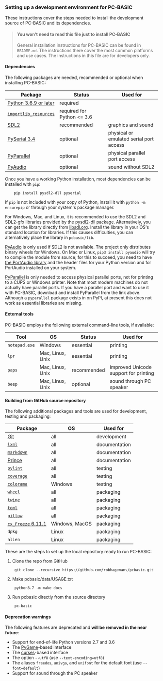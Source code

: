 

### Setting up a development environment for PC-BASIC
These instructions cover the steps needed to install the development source of PC-BASIC and its dependencies.

> #### You won't need to read this file just to install PC-BASIC ####
> General installation instructions for PC-BASIC can be found in `README.md`.
> The instructions there cover the most common platforms and use cases.
> The instructions in this file are for developers only.


#### Dependencies ####
The following packages are needed, recommended or optional when installing PC-BASIC:

| Package                                                                       | Status                     | Used for
|-------------------------------------------------------------------------------|----------------------------|----------------------------------------
| [Python 3.6.9 or later](https://www.python.org/downloads/)                    | required                   |
| [`importlib_resources`](https://pypi.python.org/pypi/importlib_resources)     | required for Python <= 3.6 |
| [SDL2](https://www.libsdl.org/download-2.0.php)                               | recommended                | graphics and sound
| [PySerial 3.4](https://github.com/pyserial/pyserial)                          | optional                   | physical or emulated serial port access
| [PyParallel](https://github.com/pyserial/pyparallel)                          | optional                   | physical parallel port access
| [PyAudio](http://people.csail.mit.edu/hubert/pyaudio/)                        | optional                   | sound without SDL2

Once you have a working Python installation, most dependencies can be installed with `pip`:

        pip install pysdl2-dll pyserial

If `pip` is not included with your copy of Python, install it with `python -m ensurepip` or through your system's package manager.

For Windows, Mac, and Linux, it is recommended to use the SDL2 and SDL2-gfx libraries provided by the [pysdl2-dll](https://github.com/a-hurst/pysdl2-dll) package.
Alternatively, you can get the library directly from [libsdl.org](https://www.libsdl.org/download-2.0.php).
Install the library in your OS's standard location for libraries. If this causes difficulties, you can alternatively place the library in `pcbasic/lib`.

[PyAudio](http://people.csail.mit.edu/hubert/pyaudio/) is only used if SDL2 is not available. The project only distributes binary wheels for Windows.
On Mac or Linux, `pip3 install pyaudio` will try to compile the module from source; for this to succeed, you need to have [the PortAudio library](http://files.portaudio.com/download.html)
and the header files for your Python version and for PortAudio installed on your system.

[PyParallel](https://github.com/pyserial/pyparallel) is only needed to access physical parallel ports, not for printing to a CUPS or Windows printer.
Note that most modern machines do not actually have parallel ports. If you have a parallel port and want to use it with PC-BASIC,
download and install PyParallel from the link above. Although a `pyparallel` package exists in on PyPI, at present this does not work
as essential libraries are missing.


#### External tools ####
PC-BASIC employs the following external command-line tools, if available:

| Tool                                      | OS                | Status      | Used for
|-------------------------------------------|-------------------|-------------|---------------------------------
| `notepad.exe`                             | Windows           | essential   | printing
| `lpr`                                     | Mac, Linux, Unix  | essential   | printing
| `paps`                                    | Mac, Linux, Unix  | recommended | improved Unicode support for printing
| `beep`                                    | Mac, Linux, Unix  | optional    | sound through PC speaker


#### Building from GitHub source repository ####
The following additional packages and tools are used for development, testing and packaging:

| Package                                                                                                        | OS                | Used for
|----------------------------------------------------------------------------------------------------------------|-------------------|-----------------
| [Git](https://git-scm.com/)                                                                                    | all               | development
| [`lxml`](https://pypi.python.org/pypi/lxml/3.4.3)                                                              | all               | documentation
| [`markdown`](https://pypi.python.org/pypi/Markdown)                                                            | all               | documentation
| [Prince](https://www.princexml.com/download/)                                                                  | all               | documentation
| [`pylint`](https://pypi.python.org/pypi/pylint/1.7.6)                                                          | all               | testing
| [`coverage`](https://pypi.python.org/pypi/coverage)                                                            | all               | testing
| [`colorama`](https://pypi.python.org/pypi/colorama)                                                            | Windows           | testing
| [`wheel`](https://pypi.python.org/pypi/wheel)                                                                  | all               | packaging
| [`twine`](https://pypi.python.org/pypi/twine)                                                                  | all               | packaging
| [`toml`](https://pypi.python.org/pypi/toml)                                                                    | all               | packaging
| [`pillow`](https://python-pillow.org/)                                                                         | all               | packaging
| [`cx_Freeze` 6.11.1](https://pypi.org/project/cx_Freeze/)                                                      | Windows, MacOS    | packaging
| `dpkg`                                                                                                         | Linux             | packaging
| `alien`                                                                                                        | Linux             | packaging


These are the steps to set up the local repository ready to run PC-BASIC:

1. Clone the repo from GitHub

        git clone --recursive https://github.com/robhagemans/pcbasic.git

2. Make pcbasic/data/USAGE.txt

        python3.7 -m make docs

3. Run pcbasic directly from the source directory

        pc-basic


#### Deprecation warnings ####

The following features are deprecated and **will be removed in the near future**:
- Support for end-of-life Python versions 2.7 and 3.6
- The [PyGame](www.pygame.org)-based interface
- The [curses](https://invisible-island.net/ncurses/)-based interface
- The option `--utf8` (use `--text-encoding=utf8`)
- The aliases `freedos`, `univga`, and `unifont` for the default font (use `--font=default`)
- Support for sound through the PC speaker
